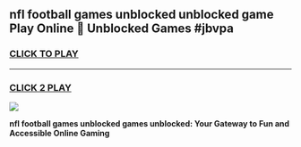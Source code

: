 
## nfl football games unblocked unblocked game Play Online 👋 Unblocked Games #jbvpa
<h3>
<a href="https://premium.freeplayer.one?title=nfl_football_games_unblocked&ref=21F">CLICK TO PLAY</a></h3>
<hr>

<h3>
<a href="https://premium.freeplayer.one?title=nfl_football_games_unblocked&ref=21F">CLICK 2 PLAY</a>
  
</h3>

<a href="https://premium.freeplayer.one?title=nfl_football_games_unblocked&ref=21F/"><img src="https://clearcache.store/games.png"></a>


**nfl football games unblocked games unblocked: Your Gateway to Fun and Accessible Online Gaming**
